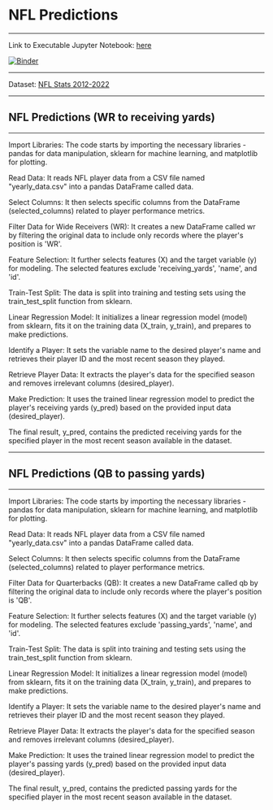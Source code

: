 # NFL Predictions

---

Link to Executable Jupyter Notebook: [here](https://mybinder.org/v2/gh/rishi-m100/nfl_predictions/HEAD?labpath=nfl.ipynb)


[![Binder](https://mybinder.org/badge_logo.svg)](https://mybinder.org/v2/gh/rishi-m100/nfl_predictions/HEAD?labpath=nfl.ipynb)

---

Dataset: [NFL Stats 2012-2022](https://www.kaggle.com/datasets/philiphyde1/nfl-stats-1999-2022/data)

---

## NFL Predictions (WR to receiving yards)
---

Import Libraries: The code starts by importing the necessary libraries - pandas for data manipulation, sklearn for machine learning, and matplotlib for plotting.

Read Data: It reads NFL player data from a CSV file named "yearly_data.csv" into a pandas DataFrame called data.

Select Columns: It then selects specific columns from the DataFrame (selected_columns) related to player performance metrics.

Filter Data for Wide Receivers (WR): It creates a new DataFrame called wr by filtering the original data to include only records where the player's position is 'WR'.

Feature Selection: It further selects features (X) and the target variable (y) for modeling. The selected features exclude 'receiving_yards', 'name', and 'id'.

Train-Test Split: The data is split into training and testing sets using the train_test_split function from sklearn.

Linear Regression Model: It initializes a linear regression model (model) from sklearn, fits it on the training data (X_train, y_train), and prepares to make predictions.

Identify a Player: It sets the variable name to the desired player's name and retrieves their player ID and the most recent season they played.

Retrieve Player Data: It extracts the player's data for the specified season and removes irrelevant columns (desired_player).

Make Prediction: It uses the trained linear regression model to predict the player's receiving yards (y_pred) based on the provided input data (desired_player).

The final result, y_pred, contains the predicted receiving yards for the specified player in the most recent season available in the dataset.

---

## NFL Predictions (QB to passing yards)
---
Import Libraries: The code starts by importing the necessary libraries - pandas for data manipulation, sklearn for machine learning, and matplotlib for plotting.

Read Data: It reads NFL player data from a CSV file named "yearly_data.csv" into a pandas DataFrame called data.

Select Columns: It then selects specific columns from the DataFrame (selected_columns) related to player performance metrics.

Filter Data for Quarterbacks (QB): It creates a new DataFrame called qb by filtering the original data to include only records where the player's position is 'QB'.

Feature Selection: It further selects features (X) and the target variable (y) for modeling. The selected features exclude 'passing_yards', 'name', and 'id'.

Train-Test Split: The data is split into training and testing sets using the train_test_split function from sklearn.

Linear Regression Model: It initializes a linear regression model (model) from sklearn, fits it on the training data (X_train, y_train), and prepares to make predictions.

Identify a Player: It sets the variable name to the desired player's name and retrieves their player ID and the most recent season they played.

Retrieve Player Data: It extracts the player's data for the specified season and removes irrelevant columns (desired_player).

Make Prediction: It uses the trained linear regression model to predict the player's passing yards (y_pred) based on the provided input data (desired_player).

The final result, y_pred, contains the predicted passing yards for the specified player in the most recent season available in the dataset.

